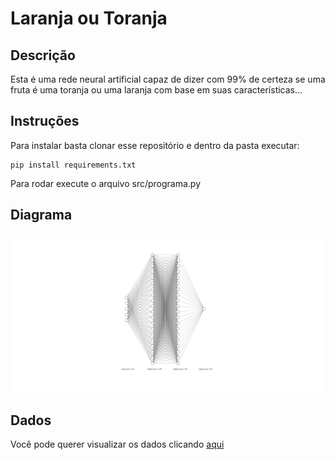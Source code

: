 # Laranja ou Toranja
 
## Descrição
Esta é uma rede neural artificial capaz de dizer com 99% de certeza se uma fruta é uma toranja ou uma laranja com base em suas características...

## Instruções
Para instalar basta clonar esse repositório e dentro da pasta executar:

```
pip install requirements.txt 
```

Para rodar execute o arquivo src/programa.py

## Diagrama
<img src="./imagens/rede_artificial.svg">

## Dados
Você pode querer visualizar os dados clicando <a href="https://github.com/thiagopiassigit/Laranja-ou-Toranja/blob/main/src/dados.csv">aqui</a>